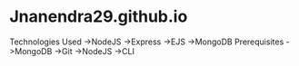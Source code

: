 # Jnanendra29.github.io

Technologies Used
->NodeJS
->Express
->EJS
->MongoDB
Prerequisites
->MongoDB
->Git
->NodeJS
->CLI
